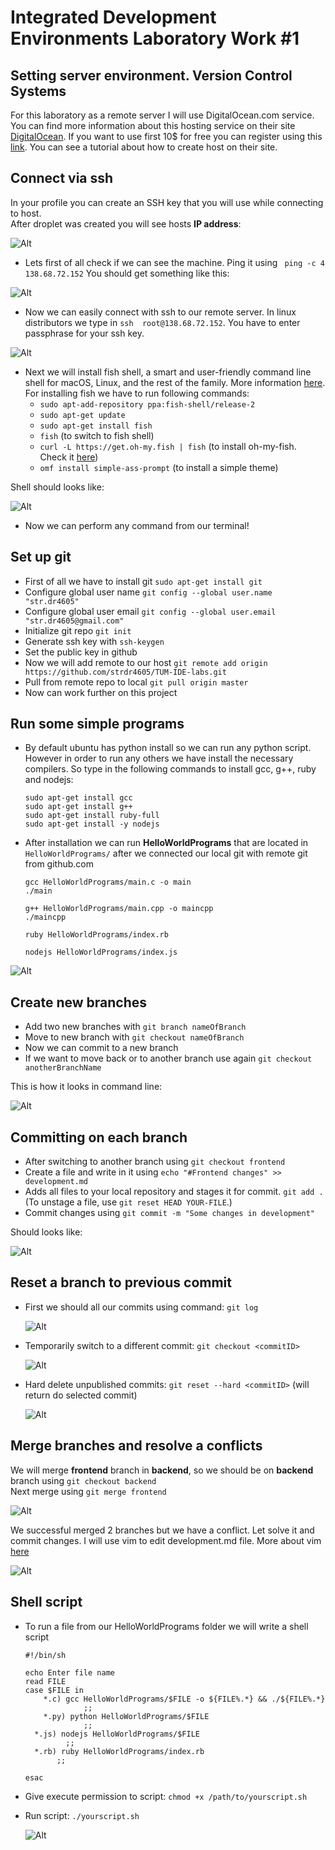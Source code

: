 # Integrated Development Environments Laboratory Work #1
## Setting server environment. Version Control Systems

For this laboratory as a remote server I will use DigitalOcean.com service. You can find more information about this hosting service on their site [DigitalOcean](https://www.digitalocean.com/). If you want to use first 10$ for free you can register using this [link](https://m.do.co/c/9fd3b727487a). You can see a tutorial about how to create host on their site.

## Connect via ssh
In your profile you can create an SSH key that you will use while connecting to host.  
After droplet was created you will see hosts **IP address**:

![Alt](images/ip_address.png)

- Lets first of all check if we can see the machine. Ping it using ``` ping -c 4 138.68.72.152``` You should get something like this:

![Alt](images/ping.png)

- Now we can easily connect with ssh to our remote server. In linux distributors we type in ```ssh  root@138.68.72.152```. You have to enter passphrase for your ssh key.

![Alt](images/connect_server.png)

- Next we will install fish shell, a smart and user-friendly command line shell for macOS, Linux, and the rest of the family. More information [here](https://fishshell.com/).  
For installing fish we have to run following commands:
  * `sudo apt-add-repository ppa:fish-shell/release-2`
  * `sudo apt-get update`
  * `sudo apt-get install fish`
  * `fish` (to switch to fish shell)
  * `curl -L https://get.oh-my.fish | fish` (to install oh-my-fish. Check it [here](https://github.com/oh-my-fish/oh-my-fish))
  * `omf install simple-ass-prompt` (to install a simple theme)  

Shell should looks like:

![Alt](images/fish_shell.png)

- Now we can perform any command from our terminal!

## Set up git

- First of all we have to install git `sudo apt-get install git`
- Configure global user	name `git config --global user.name "str.dr4605"`
- Configure global user	email `git config --global user.email "str.dr4605@gmail.com"`
- Initialize git repo `git init`
- Generate ssh key with `ssh-keygen`
- Set the public key in github
- Now we will add remote to our host `git remote add origin https://github.com/strdr4605/TUM-IDE-labs.git`
- Pull from remote repo to local `git pull origin master`
- Now can work further on this project

## Run some simple programs
- By default ubuntu has python install so we can run any python script. However in order to run any others we have install the necessary compilers. So type in the following commands to install gcc, g++, ruby and nodejs:  

    ```
    sudo apt-get install gcc   
    sudo apt-get install g++
    sudo apt-get install ruby-full
    sudo apt-get install -y nodejs
    ```
- After installation we can run **HelloWorldPrograms** that are located in `HelloWorldPrograms/` after we connected our local git with remote git from github.com

    ```
    gcc HelloWorldPrograms/main.c -o main
    ./main

    g++ HelloWorldPrograms/main.cpp -o maincpp
    ./maincpp

    ruby HelloWorldPrograms/index.rb

    nodejs HelloWorldPrograms/index.js
    ```
![Alt](images/hello_world_programs.png)

## Create new branches

- Add two new branches with `git branch nameOfBranch`
- Move to new branch with `git checkout nameOfBranch`
- Now we can commit to a new branch
- If we want to move back or to another branch use again `git checkout anotherBranchName`

This is how it looks in command line:

![Alt](images/branch.png)

## Committing on each branch

- After switching to another branch using `git checkout frontend`
- Create a file and write in it using `echo "#Frontend changes" >> development.md`
- Adds all files to your local repository and stages it for commit. `git add .` (To unstage a file, use `git reset HEAD YOUR-FILE`.)
- Commit changes using `git commit -m "Some changes in development"`

Should looks like:

![Alt](images/commit.png)

## Reset a branch to previous commit
- First we should all our commits using command: `git log`

    ![Alt](images/git_log.png)

- Temporarily switch to a different commit: `git checkout <commitID>`

    ![Alt](images/return_commit.png)

- Hard delete unpublished commits: `git reset --hard <commitID>` (will return do selected commit)

    ![Alt](images/reset_head.png)

## Merge branches and resolve a conflicts
We will merge **frontend** branch in **backend**, so we should be on **backend** branch using `git checkout backend`  
Next merge using `git merge frontend`

![Alt](images/merge.png)

We successful merged 2 branches but we have a conflict. Let solve it and commit changes. I will use vim to edit development.md file. More about vim [here](http://www.vim.org/)

![Alt](images/resolve_conflict.png)


## Shell script
- To run a file from our HelloWorldPrograms folder we will write a shell script

    ```
    #!/bin/sh

    echo Enter file name
    read FILE
    case $FILE in
    	*.c) gcc HelloWorldPrograms/$FILE -o ${FILE%.*} && ./${FILE%.*}
    			 ;;
    	*.py) python HelloWorldPrograms/$FILE
    			 ;;
      *.js) nodejs HelloWorldPrograms/$FILE
      		 ;;
      *.rb) ruby HelloWorldPrograms/index.rb
           ;;

    esac
    ```

- Give execute permission to script: `chmod +x /path/to/yourscript.sh`
- Run script: `./yourscript.sh`

    ![Alt](images/run_script.png)
